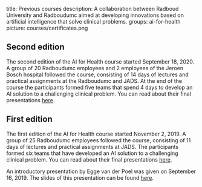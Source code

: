 title: Previous courses
description: A collaboration between Radboud University and Radboudumc aimed at developing innovations based on artificial intelligence that solve clinical problems.
groups: ai-for-health
picture: courses/certificates.png

## Second edition
The second edition of the AI for Health course started September 18, 2020. A group of 20 Radboudumc employees and 2 employees of the Jeroen Bosch hospital followed the course, consisting of 14 days of lectures and practical assignments at the Radboudumc and JADS. At the end of the course the participants formed five teams that spend 4 days to develop an AI solution to a challenging clinical problem. You can read about their final presentations [here](https://www.ai-for-health.nl/news/final_presentations_second_ai_for_health_course/).


## First edition
The first edition of the AI for Health course started November 2, 2019. A group of 25 Radboudumc employees followed the course, consisting of 11 days of lectures and practical assignments at JADS. The participants formed six teams that have developed an AI solution to a challenging clinical problem. You can read about their final presentations [here](https://www.ai-for-health.nl/news/final-presentation-first-ai-for-health-course/).

An introductory presentation by Egge van der Poel was given on September 16, 2019. The slides of this presentation can be found [here](https://drive.google.com/open?id=1nnYpNSdr10E3Zm7IiV78UFj239eIV4Yx). 
